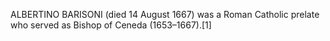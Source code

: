 ALBERTINO BARISONI (died 14 August 1667) was a Roman Catholic prelate who served as Bishop of Ceneda (1653–1667).[1]
